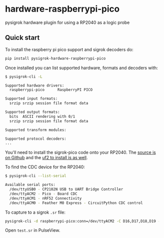 # hardware-raspberrypi-pico
pysigrok hardware plugin for using a RP2040 as a logic probe

## Quick start

To install the raspberry pi pico support and sigrok decoders do:

```sh
pip install pysigrok-hardware-raspberrypi-pico
```

Once installed you can list supported hardware, formats and decoders with:

```sh
$ pysigrok-cli -L

Supported hardware drivers:
  raspberrypi-pico      RaspberryPI PICO

Supported input formats:
  srzip srzip session file format data

Supported output formats:
  bits  ASCII rendering with 0/1
  srzip srzip session file format data

Supported transform modules:

Supported protocol decoders:
...
```

You'll need to install the sigrok-pico code onto your RP2040. The [source is on Github](https://github.com/pysirok/sigrok-pico) and the [uf2 to install is as well](https://github.com/tannewt/sigrok-pico/blob/main/pico_sdk_sigrok/build/).

To find the CDC device for the RP2040:

```sh
$ pysigrok-cli --list-serial

Available serial ports:
  /dev/ttyUSB0 - CP2102N USB to UART Bridge Controller
  /dev/ttyACM2 - Pico - Board CDC
  /dev/ttyACM1 - nRF52 Connectivity
  /dev/ttyACM0 - Feather M0 Express - CircuitPython CDC control
```

To capture to a sigrok `.sr` file:

```sh
pysigrok-cli -d raspberrypi-pico:conn=/dev/ttyACM2 -C D16,D17,D18,D19 --samples 10 -c samplerate=10000000 -o test.sr
```

Open `test.sr` in PulseView.
